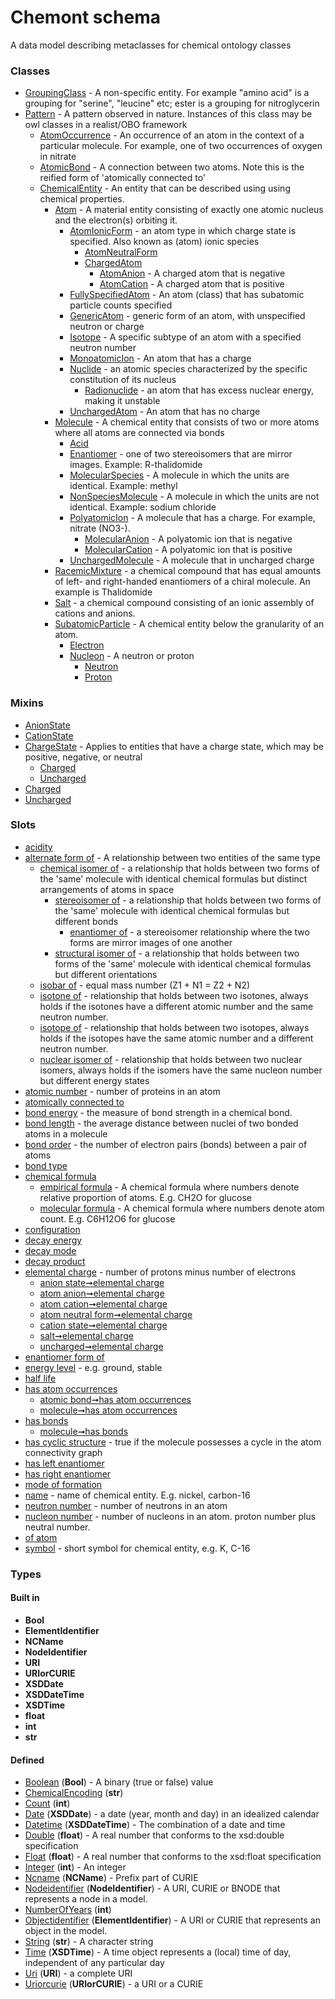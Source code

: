 
# Chemont schema


A data model describing metaclasses for chemical ontology classes


### Classes

 * [GroupingClass](GroupingClass.md) - A non-specific entity. For example "amino acid" is a grouping for "serine", "leucine" etc; ester is a grouping for nitroglycerin
 * [Pattern](Pattern.md) - A pattern observed in nature. Instances of this class may be owl classes in a realist/OBO framework
    * [AtomOccurrence](AtomOccurrence.md) - An occurrence of an atom in the context of a particular molecule. For example, one of two occurrences of oxygen in nitrate
    * [AtomicBond](AtomicBond.md) - A connection between two atoms. Note this is the reified form of 'atomically connected to'
    * [ChemicalEntity](ChemicalEntity.md) - An entity that can be described using using chemical properties.
       * [Atom](Atom.md) - A material entity consisting of exactly one atomic nucleus and the electron(s) orbiting it.
          * [AtomIonicForm](AtomIonicForm.md) - an atom type in which charge state is specified. Also known as (atom) ionic species
             * [AtomNeutralForm](AtomNeutralForm.md)
             * [ChargedAtom](ChargedAtom.md)
                * [AtomAnion](AtomAnion.md) - A charged atom that is negative
                * [AtomCation](AtomCation.md) - A charged atom that is positive
          * [FullySpecifiedAtom](FullySpecifiedAtom.md) - An atom (class) that has subatomic particle counts specified
          * [GenericAtom](GenericAtom.md) - generic form of an atom, with unspecified neutron or charge
          * [Isotope](Isotope.md) - A specific subtype of an atom with a specified neutron number
          * [MonoatomicIon](MonoatomicIon.md) - An atom that has a charge
          * [Nuclide](Nuclide.md) - an atomic species characterized by the specific constitution of its nucleus
             * [Radionuclide](Radionuclide.md) - an atom that has excess nuclear energy, making it unstable
          * [UnchargedAtom](UnchargedAtom.md) - An atom that has no charge
       * [Molecule](Molecule.md) - A chemical entity that consists of two or more atoms where all atoms are connected via bonds
          * [Acid](Acid.md)
          * [Enantiomer](Enantiomer.md) - one of two stereoisomers that are mirror images. Example: R-thalidomide
          * [MolecularSpecies](MolecularSpecies.md) - A molecule in which the units are identical. Example: methyl
          * [NonSpeciesMolecule](NonSpeciesMolecule.md) - A molecule in which the units are not identical. Example: sodium chloride
          * [PolyatomicIon](PolyatomicIon.md) - A molecule that has a charge. For example, nitrate (NO3-).
             * [MolecularAnion](MolecularAnion.md) - A polyatomic ion that is negative
             * [MolecularCation](MolecularCation.md) - A polyatomic ion that is positive
          * [UnchargedMolecule](UnchargedMolecule.md) - A molecule that in uncharged charge
       * [RacemicMixture](RacemicMixture.md) - a chemical compound that has equal amounts of left- and right-handed enantiomers of a chiral molecule. An example is Thalidomide
       * [Salt](Salt.md) - a chemical compound consisting of an ionic assembly of cations and anions.
       * [SubatomicParticle](SubatomicParticle.md) - A chemical entity below the granularity of an atom.
          * [Electron](Electron.md)
          * [Nucleon](Nucleon.md) - A neutron or proton
             * [Neutron](Neutron.md)
             * [Proton](Proton.md)

### Mixins

 * [AnionState](AnionState.md)
 * [CationState](CationState.md)
 * [ChargeState](ChargeState.md) - Applies to entities that have a charge state, which may be positive, negative, or neutral
    * [Charged](Charged.md)
    * [Uncharged](Uncharged.md)
 * [Charged](Charged.md)
 * [Uncharged](Uncharged.md)

### Slots

 * [acidity](acidity.md)
 * [alternate form of](alternate_form_of.md) - A relationship between two entities of the same type
    * [chemical isomer of](chemical_isomer_of.md) - a relationship that holds between two forms of the 'same' molecule with identical chemical formulas but distinct arrangements of atoms in space
       * [stereoisomer of](stereoisomer_of.md) - a relationship that holds between two forms of the 'same' molecule with identical chemical formulas but different bonds
          * [enantiomer of](enantiomer_of.md) - a stereoisomer relationship where the two forms are mirror images of one another
       * [structural isomer of](structural_isomer_of.md) - a relationship that holds between two forms of the 'same' molecule with identical chemical formulas but different orientations
    * [isobar of](isobar_of.md) - equal mass number (Z1 + N1 = Z2 + N2)
    * [isotone of](isotone_of.md) - relationship that holds between two isotones, always holds if the isotones have a different atomic number and the same neutron number.
    * [isotope of](isotope_of.md) - relationship that holds between two isotopes, always holds if the isotopes have the same atomic number and a different neutron number.
    * [nuclear isomer of](nuclear_isomer_of.md) - relationship that holds between two nuclear isomers, always holds if the isomers have the same nucleon number but different energy states
 * [atomic number](atomic_number.md) - number of proteins in an atom
 * [atomically connected to](atomically_connected_to.md)
 * [bond energy](bond_energy.md) - the measure of bond strength in a chemical bond.
 * [bond length](bond_length.md) - the average distance between nuclei of two bonded atoms in a molecule
 * [bond order](bond_order.md) - the number of electron pairs (bonds) between a pair of atoms
 * [bond type](bond_type.md)
 * [chemical formula](chemical_formula.md)
    * [empirical formula](empirical_formula.md) - A chemical formula where numbers denote relative proportion of atoms. E.g. CH2O for glucose
    * [molecular formula](molecular_formula.md) - A chemical formula where numbers denote atom count. E.g. C6H12O6  for glucose
 * [configuration](configuration.md)
 * [decay energy](decay_energy.md)
 * [decay mode](decay_mode.md)
 * [decay product](decay_product.md)
 * [elemental charge](elemental_charge.md) - number of protons minus number of electrons
    * [anion state➞elemental charge](anion_state_elemental_charge.md)
    * [atom anion➞elemental charge](atom_anion_elemental_charge.md)
    * [atom cation➞elemental charge](atom_cation_elemental_charge.md)
    * [atom neutral form➞elemental charge](atom_neutral_form_elemental_charge.md)
    * [cation state➞elemental charge](cation_state_elemental_charge.md)
    * [salt➞elemental charge](salt_elemental_charge.md)
    * [uncharged➞elemental charge](uncharged_elemental_charge.md)
 * [enantiomer form of](enantiomer_form_of.md)
 * [energy level](energy_level.md) - e.g. ground, stable
 * [half life](half_life.md)
 * [has atom occurrences](has_atom_occurrences.md)
    * [atomic bond➞has atom occurrences](atomic_bond_has_atom_occurrences.md)
    * [molecule➞has atom occurrences](molecule_has_atom_occurrences.md)
 * [has bonds](has_bonds.md)
    * [molecule➞has bonds](molecule_has_bonds.md)
 * [has cyclic structure](has_cyclic_structure.md) - true if the molecule possesses a cycle in the atom connectivity graph
 * [has left enantiomer](has_left_enantiomer.md)
 * [has right enantiomer](has_right_enantiomer.md)
 * [mode of formation](mode_of_formation.md)
 * [name](name.md) - name of chemical entity. E.g. nickel, carbon-16
 * [neutron number](neutron_number.md) - number of neutrons in an atom
 * [nucleon number](nucleon_number.md) - number of nucleons in an atom. proton number plus neutral number.
 * [of atom](of_atom.md)
 * [symbol](symbol.md) - short symbol for chemical entity, e.g. K, C-16

### Types


#### Built in

 * **Bool**
 * **ElementIdentifier**
 * **NCName**
 * **NodeIdentifier**
 * **URI**
 * **URIorCURIE**
 * **XSDDate**
 * **XSDDateTime**
 * **XSDTime**
 * **float**
 * **int**
 * **str**

#### Defined

 * [Boolean](types/Boolean.md)  (**Bool**)  - A binary (true or false) value
 * [ChemicalEncoding](types/ChemicalEncoding.md)  (**str**) 
 * [Count](types/Count.md)  (**int**) 
 * [Date](types/Date.md)  (**XSDDate**)  - a date (year, month and day) in an idealized calendar
 * [Datetime](types/Datetime.md)  (**XSDDateTime**)  - The combination of a date and time
 * [Double](types/Double.md)  (**float**)  - A real number that conforms to the xsd:double specification
 * [Float](types/Float.md)  (**float**)  - A real number that conforms to the xsd:float specification
 * [Integer](types/Integer.md)  (**int**)  - An integer
 * [Ncname](types/Ncname.md)  (**NCName**)  - Prefix part of CURIE
 * [Nodeidentifier](types/Nodeidentifier.md)  (**NodeIdentifier**)  - A URI, CURIE or BNODE that represents a node in a model.
 * [NumberOfYears](types/NumberOfYears.md)  (**int**) 
 * [Objectidentifier](types/Objectidentifier.md)  (**ElementIdentifier**)  - A URI or CURIE that represents an object in the model.
 * [String](types/String.md)  (**str**)  - A character string
 * [Time](types/Time.md)  (**XSDTime**)  - A time object represents a (local) time of day, independent of any particular day
 * [Uri](types/Uri.md)  (**URI**)  - a complete URI
 * [Uriorcurie](types/Uriorcurie.md)  (**URIorCURIE**)  - a URI or a CURIE
